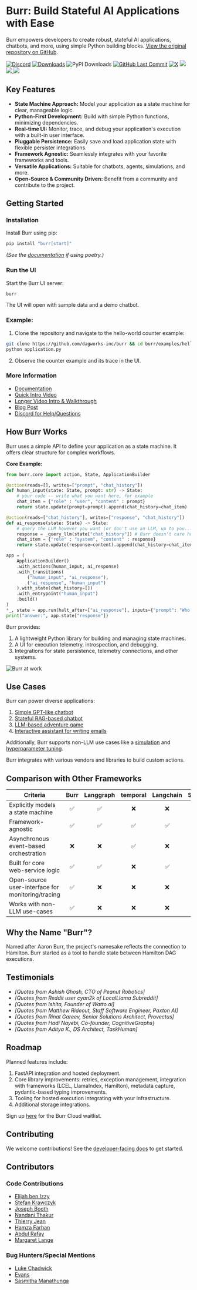 # Burr: Build Stateful AI Applications with Ease

Burr empowers developers to create robust, stateful AI applications, chatbots, and more, using simple Python building blocks.  [View the original repository on GitHub](https://github.com/apache/burr).

[![Discord](https://img.shields.io/badge/Join-Burr_Discord-7289DA?logo=discord)](https://discord.gg/6Zy2DwP4f3)
[![Downloads](https://static.pepy.tech/badge/burr/month)](https://pepy.tech/project/burr)
![PyPI Downloads](https://static.pepy.tech/badge/burr)
[![GitHub Last Commit](https://img.shields.io/github/last-commit/dagworks-inc/burr)](https://github.com/dagworks-inc/burr/pulse)
[![X](https://img.shields.io/badge/follow-%40burr_framework-1DA1F2?logo=x&style=social)](https://twitter.com/burr_framework)
<a target="_blank" href="https://linkedin.com/showcase/dagworks-inc" style="background:none">
  <img src="https://img.shields.io/badge/DAGWorks-Follow-purple.svg?logo=linkedin" />
</a>
<a href="https://twitter.com/burr_framework" target="_blank">
  <img src="https://img.shields.io/badge/burr_framework-Follow-purple.svg?logo=X"/>
</a>
<a href="https://twitter.com/dagworks" target="_blank">
  <img src="https://img.shields.io/badge/DAGWorks-Follow-purple.svg?logo=X"/>
</a>

## Key Features

*   **State Machine Approach:**  Model your application as a state machine for clear, manageable logic.
*   **Python-First Development:** Build with simple Python functions, minimizing dependencies.
*   **Real-time UI:**  Monitor, trace, and debug your application's execution with a built-in user interface.
*   **Pluggable Persistence:** Easily save and load application state with flexible persister integrations.
*   **Framework Agnostic:** Seamlessly integrates with your favorite frameworks and tools.
*   **Versatile Applications:** Suitable for chatbots, agents, simulations, and more.
*   **Open-Source & Community Driven:** Benefit from a community and contribute to the project.

## Getting Started

### Installation

Install Burr using pip:

```bash
pip install "burr[start]"
```

*(See the [documentation](https://burr.dagworks.io/getting_started/install/) if using poetry.)*

### Run the UI

Start the Burr UI server:

```bash
burr
```

The UI will open with sample data and a demo chatbot.

### Example:

1.  Clone the repository and navigate to the hello-world counter example:

```bash
git clone https://github.com/dagworks-inc/burr && cd burr/examples/hello-world-counter
python application.py
```

2.  Observe the counter example and its trace in the UI.

### More Information

*   [Documentation](https://burr.dagworks.io/)
*   [Quick Intro Video](https://www.loom.com/share/a10f163428b942fea55db1a84b1140d8?sid=1512863b-f533-4a42-a2f3-95b13deb07c9)
*   [Longer Video Intro & Walkthrough](https://www.youtube.com/watch?v=rEZ4oDN0GdU)
*   [Blog Post](https://blog.dagworks.io/p/burr-develop-stateful-ai-applications)
*   [Discord for Help/Questions](https://discord.gg/6Zy2DwP4f3)

## How Burr Works

Burr uses a simple API to define your application as a state machine.  It offers clear structure for complex workflows.

**Core Example:**

```python
from burr.core import action, State, ApplicationBuilder

@action(reads=[], writes=["prompt", "chat_history"])
def human_input(state: State, prompt: str) -> State:
    # your code -- write what you want here, for example
    chat_item = {"role" : "user", "content" : prompt}
    return state.update(prompt=prompt).append(chat_history=chat_item)

@action(reads=["chat_history"], writes=["response", "chat_history"])
def ai_response(state: State) -> State:
    # query the LLM however you want (or don't use an LLM, up to you...)
    response = _query_llm(state["chat_history"]) # Burr doesn't care how you use LLMs!
    chat_item = {"role" : "system", "content" : response}
    return state.update(response=content).append(chat_history=chat_item)

app = (
    ApplicationBuilder()
    .with_actions(human_input, ai_response)
    .with_transitions(
        ("human_input", "ai_response"),
        ("ai_response", "human_input")
    ).with_state(chat_history=[])
    .with_entrypoint("human_input")
    .build()
)
*_, state = app.run(halt_after=["ai_response"], inputs={"prompt": "Who was Aaron Burr, sir?"})
print("answer:", app.state["response"])
```

Burr provides:

1.  A lightweight Python library for building and managing state machines.
2.  A UI for execution telemetry, introspection, and debugging.
3.  Integrations for state persistence, telemetry connections, and other systems.

![Burr at work](https://github.com/DAGWorks-Inc/burr/blob/main/chatbot.gif)

## Use Cases

Burr can power diverse applications:

1.  [Simple GPT-like chatbot](https://github.com/dagworks-inc/burr/tree/main/examples/multi-modal-chatbot)
2.  [Stateful RAG-based chatbot](https://github.com/dagworks-inc/burr/tree/main/examples/conversational-rag/simple_example)
3.  [LLM-based adventure game](https://github.com/DAGWorks-Inc/burr/tree/main/examples/llm-adventure-game)
4.  [Interactive assistant for writing emails](https://github.com/DAGWorks-Inc/burr/tree/main/examples/email-assistant)

Additionally, Burr supports non-LLM use cases like a [simulation](https://github.com/DAGWorks-Inc/burr/tree/main/examples/simulation) and [hyperparameter tuning](https://github.com/dagworks-inc/burr/tree/main/examples/ml-training).

Burr integrates with various vendors and libraries to build custom actions.

## Comparison with Other Frameworks

| Criteria                                          | Burr | Langgraph | temporal | Langchain | Superagent | Hamilton |
| ------------------------------------------------- | :--: | :-------: | :------: | :-------: | :--------: | :------: |
| Explicitly models a state machine                 |  ✅  |    ✅     |    ❌    |    ❌     |     ❌     |    ❌    |
| Framework-agnostic                                |  ✅  |    ✅     |    ✅    |    ✅     |     ❌     |    ✅    |
| Asynchronous event-based orchestration            |  ❌  |    ❌     |    ✅    |    ❌     |     ❌     |    ❌    |
| Built for core web-service logic                  |  ✅  |    ✅     |    ❌    |    ✅     |     ✅     |    ✅    |
| Open-source user-interface for monitoring/tracing |  ✅  |    ❌     |    ❌    |    ❌     |     ❌     |    ✅    |
| Works with non-LLM use-cases                      |  ✅  |    ❌     |    ❌    |    ❌     |     ❌     |    ✅    |

## Why the Name "Burr"?

Named after Aaron Burr, the project's namesake reflects the connection to Hamilton.  Burr started as a tool to handle state between Hamilton DAG executions.

## Testimonials

*   *[Quotes from Ashish Ghosh, CTO of Peanut Robotics]*
*   *[Quotes from Reddit user cyan2k of LocalLlama Subreddit]*
*   *[Quotes from Ishita, Founder of Watto.ai]*
*   *[Quotes from Matthew Rideout, Staff Software Engineer, Paxton AI]*
*   *[Quotes from Rinat Gareev, Senior Solutions Architect, Provectus]*
*   *[Quotes from Hadi Nayebi, Co-founder, CognitiveGraphs]*
*   *[Quotes from Aditya K., DS Architect, TaskHuman]*

## Roadmap

Planned features include:

1.  FastAPI integration and hosted deployment.
2.  Core library improvements: retries, exception management, integration with frameworks (LCEL, LlamaIndex, Hamilton), metadata capture, pydantic-based typing improvements.
3.  Tooling for hosted execution integrating with your infrastructure.
4.  Additional storage integrations.

Sign up [here](https://forms.gle/w9u2QKcPrztApRedA) for the Burr Cloud waitlist.

## Contributing

We welcome contributions! See the [developer-facing docs](https://burr.dagworks.io/contributing) to get started.

## Contributors

### Code Contributions

*   [Elijah ben Izzy](https://github.com/elijahbenizzy)
*   [Stefan Krawczyk](https://github.com/skrawcz)
*   [Joseph Booth](https://github.com/jombooth)
*   [Nandani Thakur](https://github.com/NandaniThakur)
*   [Thierry Jean](https://github.com/zilto)
*   [Hamza Farhan](https://github.com/HamzaFarhan)
*   [Abdul Rafay](https://github.com/proftorch)
*   [Margaret Lange](https://github.com/margaretlange)

### Bug Hunters/Special Mentions

*   [Luke Chadwick](https://github.com/vertis)
*   [Evans](https://github.com/sudoevans)
*   [Sasmitha Manathunga](https://github.com/mmz-001)